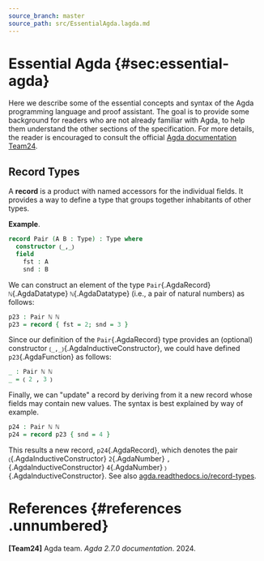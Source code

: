 ```yaml
---
source_branch: master
source_path: src/EssentialAgda.lagda.md
---
```


# Essential Agda {#sec:essential-agda}

Here we describe some of the essential concepts and syntax of the Agda
programming language and proof assistant. The goal is to provide some
background for readers who are not already familiar with Agda, to help
them understand the other sections of the specification. For more
details, the reader is encouraged to consult the official
[Agda documentation](https://agda.readthedocs.io/en/latest/)
[Team24](#agda2024).

<!--
```agda
{-# OPTIONS --safe #-}

module EssentialAgda where

open import Prelude using (Type)
open import Data.Nat
```
-->

## Record Types

A **record** is a product with named accessors for the individual fields. It
provides a way to define a type that groups together inhabitants of
other types.

**Example**.

```agda
record Pair (A B : Type) : Type where
  constructor ⦅_,_⦆
  field
    fst : A
    snd : B
```

We can construct an element of the type
`Pair`{.AgdaRecord} `ℕ`{.AgdaDatatype} `ℕ`{.AgdaDatatype} (i.e., a pair of natural
numbers) as follows:

```agda
p23 : Pair ℕ ℕ
p23 = record { fst = 2; snd = 3 }
```

Since our definition of the `Pair`{.AgdaRecord} type provides an (optional)
constructor `⦅_,_⦆`{.AgdaInductiveConstructor}, we could have defined
`p23`{.AgdaFunction} as follows:

```agda
_ : Pair ℕ ℕ
_ = ⦅ 2 , 3 ⦆
```

Finally, we can "update" a record by deriving from it a new record whose fields may
contain new values.  The syntax is best explained by way of example.

```agda
p24 : Pair ℕ ℕ
p24 = record p23 { snd = 4 }
```

This results a new record, `p24`{.AgdaRecord}, which denotes the pair
`⦅`{.AgdaInductiveConstructor} `2`{.AgdaNumber}
`,`{.AgdaInductiveConstructor} `4`{.AgdaNumber} `⦆`{.AgdaInductiveConstructor}.
See also [agda.readthedocs.io/record-types](https://agda.readthedocs.io/en/latest/language/record-types.html).

# References {#references .unnumbered}

**\[Team24\]** <span id="agda2024" label="agda2024"></span> Agda team.
*Agda 2.7.0 documentation*. 2024.
